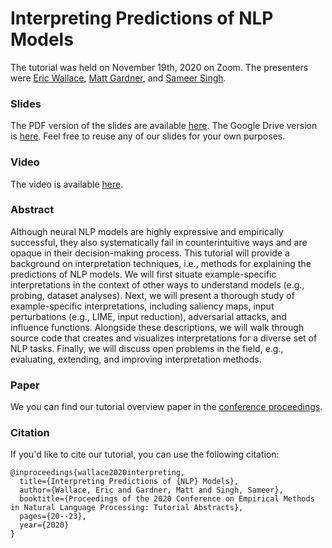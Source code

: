 # Interpreting Predictions of NLP Models

The tutorial was held on November 19th, 2020 on Zoom. The presenters were [Eric Wallace](http://ericswallace.com/), [Matt Gardner](https://matt-gardner.github.io/), and [Sameer Singh](https://sameersingh.org/). 

### Slides
The PDF version of the slides are available [here](https://github.com/Eric-Wallace/interpretability-tutorial-emnlp2020/blob/master/tutorial_slides.pdf). The Google Drive version is [here](https://docs.google.com/presentation/d/1tC8rTWncxbKgqKllsl_t8-nV42xpb8A7-9w9n2KptbI/edit?usp=sharing). Feel free to reuse any of our slides for your own purposes.

### Video
The video is available [here](https://www.youtube.com/watch?v=gprIzglUW1s).

### Abstract
Although neural NLP models are highly expressive and empirically successful, they also systematically fail in counterintuitive ways and are opaque in their decision-making process. This tutorial will provide a background on interpretation techniques, i.e., methods for explaining the predictions of NLP models. We will first situate example-specific interpretations in the context of other ways to understand models (e.g., probing, dataset analyses). Next, we will present a thorough study of example-specific interpretations, including saliency maps, input perturbations (e.g., LIME, input reduction), adversarial attacks, and influence functions. Alongside these descriptions, we will walk through source code that creates and visualizes interpretations for a diverse set of NLP tasks. Finally, we will discuss open problems in the field, e.g., evaluating, extending, and improving interpretation methods.

### Paper

We you can find our tutorial overview paper in the [conference proceedings](https://www.aclweb.org/anthology/2020.emnlp-tutorials.3/).

### Citation

If you'd like to cite our tutorial, you can use the following citation:
```
@inproceedings{wallace2020interpreting,
  title={Interpreting Predictions of {NLP} Models},
  author={Wallace, Eric and Gardner, Matt and Singh, Sameer},
  booktitle={Proceedings of the 2020 Conference on Empirical Methods in Natural Language Processing: Tutorial Abstracts},
  pages={20--23},
  year={2020}
}
```

